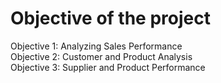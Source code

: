 # Objective of the project  
Objective 1: Analyzing Sales Performance  
Objective 2: Customer and Product Analysis  
Objective 3: Supplier and Product Performance  
